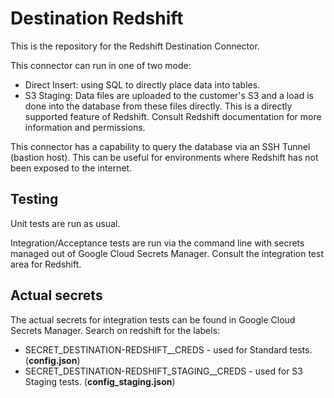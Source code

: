 # Destination Redshift

This is the repository for the Redshift Destination Connector.

This connector can run in one of two mode:

- Direct Insert: using SQL to directly place data into tables.
- S3 Staging: Data files are uploaded to the customer's S3 and a load is done into the database from these files directly. This is a directly
  supported feature of Redshift. Consult Redshift documentation for more information and permissions.

This connector has a capability to query the database via an SSH Tunnel (bastion host). This can be useful for environments where Redshift has not
been exposed to the internet.

## Testing

Unit tests are run as usual.

Integration/Acceptance tests are run via the command line with secrets managed out of Google Cloud Secrets Manager.
Consult the integration test area for Redshift.

## Actual secrets

The actual secrets for integration tests can be found in Google Cloud Secrets Manager. Search on redshift for the labels:

- SECRET_DESTINATION-REDSHIFT__CREDS - used for Standard tests. (__config.json__)
- SECRET_DESTINATION-REDSHIFT_STAGING__CREDS - used for S3 Staging tests. (__config_staging.json__)
